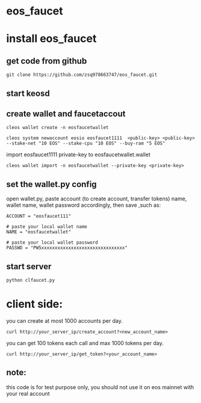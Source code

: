 # eos_faucet

# install eos_faucet
## get code from github
```
git clone https://github.com/zsq978663747/eos_faucet.git
```
## start keosd

## create wallet and faucetaccout
```
cleos wallet create -n eosfaucetwallet

cleos system newaccount eosio eosfaucet1111  <public-key> <public-key> --stake-net "10 EOS" --stake-cpu "10 EOS" --buy-ram "5 EOS"
```
import eosfaucet1111 private-key to eosfaucetwallet.wallet
```
cleos wallet import -n eosfaucetwallet --private-key <private-key>
```
## set the wallet.py config
open wallet.py, paste account (to create account, transfer tokens) name, wallet name, wallet password accordingly, then save
,such as:
```
ACCOUNT = "eosfaucet111"

# paste your local wallet name
NAME = "eosfaucetwallet"

# paste your local wallet password
PASSWD = "PW5xxxxxxxxxxxxxxxxxxxxxxxxxxxxxxx"

```

## start server
```
python clfaucet.py
```


# client side:

you can create at most 1000 accounts per day. 
```
curl http://your_server_ip/create_account?<new_account_name>
```

you can get 100 tokens each call and max 1000 tokens per day. 
```
curl http://your_server_ip/get_token?<your_account_name>
```
## note:

this code is for test purpose only, you should not use it on eos mainnet with your real account
